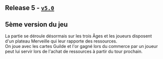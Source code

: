 ## Release 5 - [`v5.0`](https://github.com/uca-m1informatique-softeng/M1-S1-7W-lamac/tree/v5.0)

## 5ème version du jeu

La partie se déroule désormais sur les trois Âges
et les joueurs disposent d'un plateau Merveille qui leur
rapporte des ressources. <br>
On joue avec les cartes Guilde et l'or gagné lors du
commerce par un joueur peut lui servir lors de l'achat
de ressources à partir du tour prochain. 
